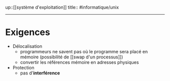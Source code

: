 up::[[système d'exploitation]]
title::
#informatique/unix 

---

# Exigences
 - Délocalisation
     - programmeurs ne savent pas où le programme sera placé en mémoire (possibilité de [[swap d'un processus]]) 
     - convertir les références mémoire en adresses physiques
 - Protection 
     - pas d'**interférence**